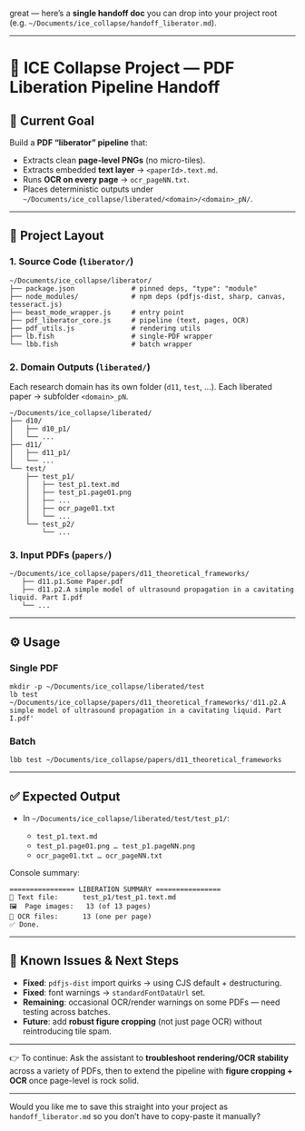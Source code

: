 great — here’s a **single handoff doc** you can drop into your project root (e.g. `~/Documents/ice_collapse/handoff_liberator.md`).

---

# 🧊 ICE Collapse Project — PDF Liberation Pipeline Handoff

## 🎯 Current Goal

Build a **PDF “liberator” pipeline** that:

* Extracts clean **page-level PNGs** (no micro-tiles).
* Extracts embedded **text layer** → `<paperId>.text.md`.
* Runs **OCR on every page** → `ocr_pageNN.txt`.
* Places deterministic outputs under
  `~/Documents/ice_collapse/liberated/<domain>/<domain>_pN/`.

---

## 📂 Project Layout

### 1. Source Code (`liberator/`)

```
~/Documents/ice_collapse/liberator/
├── package.json              # pinned deps, "type": "module"
├── node_modules/             # npm deps (pdfjs-dist, sharp, canvas, tesseract.js)
├── beast_mode_wrapper.js     # entry point
├── pdf_liberator_core.js     # pipeline (text, pages, OCR)
├── pdf_utils.js              # rendering utils
├── lb.fish                   # single-PDF wrapper
└── lbb.fish                  # batch wrapper
```

### 2. Domain Outputs (`liberated/`)

Each research domain has its own folder (`d11`, `test`, …).
Each liberated paper → subfolder `<domain>_pN`.

```
~/Documents/ice_collapse/liberated/
├── d10/
│   ├── d10_p1/
│   └── ...
├── d11/
│   ├── d11_p1/
│   └── ...
└── test/
    ├── test_p1/
    │   ├── test_p1.text.md
    │   ├── test_p1.page01.png
    │   ├── ...
    │   ├── ocr_page01.txt
    │   └── ...
    └── test_p2/
        └── ...
```

### 3. Input PDFs (`papers/`)

```
~/Documents/ice_collapse/papers/d11_theoretical_frameworks/
   ├── d11.p1.Some Paper.pdf
   ├── d11.p2.A simple model of ultrasound propagation in a cavitating liquid. Part I.pdf
   └── ...
```

---

## ⚙️ Usage

### Single PDF

```fish
mkdir -p ~/Documents/ice_collapse/liberated/test
lb test ~/Documents/ice_collapse/papers/d11_theoretical_frameworks/'d11.p2.A simple model of ultrasound propagation in a cavitating liquid. Part I.pdf'
```

### Batch

```fish
lbb test ~/Documents/ice_collapse/papers/d11_theoretical_frameworks
```

---

## ✅ Expected Output

* In `~/Documents/ice_collapse/liberated/test/test_p1/`:

  * `test_p1.text.md`
  * `test_p1.page01.png … test_p1.pageNN.png`
  * `ocr_page01.txt … ocr_pageNN.txt`

Console summary:

```
================ LIBERATION SUMMARY ================
📝 Text file:      test_p1/test_p1.text.md
🖼️  Page images:   13 (of 13 pages)
🔎 OCR files:      13 (one per page)
✅ Done.
```

---

## 🔧 Known Issues & Next Steps

* **Fixed**: `pdfjs-dist` import quirks → using CJS default + destructuring.
* **Fixed**: font warnings → `standardFontDataUrl` set.
* **Remaining**: occasional OCR/render warnings on some PDFs — need testing across batches.
* **Future**: add **robust figure cropping** (not just page OCR) without reintroducing tile spam.

---

👉 To continue:
Ask the assistant to **troubleshoot rendering/OCR stability** across a variety of PDFs, then to extend the pipeline with **figure cropping + OCR** once page-level is rock solid.

---

Would you like me to save this straight into your project as `handoff_liberator.md` so you don’t have to copy-paste it manually?

